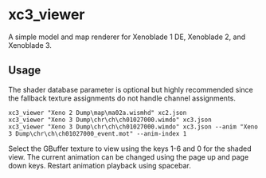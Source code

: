 # xc3_viewer
A simple model and map renderer for Xenoblade 1 DE, Xenoblade 2, and Xenoblade 3.

## Usage
The shader database parameter is optional but highly recommended since the fallback texture assignments do not handle channel assignments.

`xc3_viewer "Xeno 2 Dump\map\ma02a.wismhd" xc2.json`  
`xc3_viewer "Xeno 3 Dump\chr\ch\ch01027000.wimdo" xc3.json`  
`xc3_viewer "Xeno 3 Dump\chr\ch\ch01027000.wimdo" xc3.json --anim "Xeno 3 Dump\chr\ch\ch01027000_event.mot" --anim-index 1`  

Select the GBuffer texture to view using the keys 1-6 and 0 for the shaded view. The current animation can be changed using the page up and page down keys. Restart animation playback using spacebar.